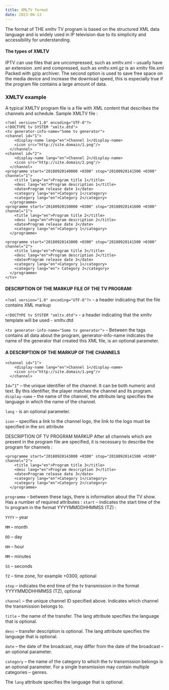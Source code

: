```yaml
---
title: XMLTV format
date: 2023-06-13
---
```

The format of THE xmltv TV program is based on the structured XML data language and is widely used in IP television due to its simplicity and accessibility for understanding.

#### The types of XMLTV

IPTV can use files that are uncompressed, such as xmltv.xml – usually have an extension .xml and compressed, such as xmltv.xml.gz is an xmltv file.xml Packed with gzip archiver. The second option is used to save free space on the media device and increase the download speed, this is especially true if the program file contains a large amount of data.

### XMLTV example

A typical XMLTV program file is a file with XML content that describes the channels and schedule.
Sample XMLTV file :

```
<?xml version="1.0" encoding="UTF-8"?>
<!DOCTYPE tv SYSTEM "xmltv.dtd">
<tv generator-info-name="Some tv generator">
<channel id="1">
    <display-name lang="en">Channel 1</display-name>
    <icon src="http://site.domain/1.png"/>
  </channel>
<channel id="2">
    <display-name lang="en">Channel 2</display-name>
    <icon src="http://site.domain/2.png"/>
  </channel>
<programme start="20180920140000 +0300" stop="20180920141500 +0300" channel="1">
    <title lang="en">Program title 1</title>
    <desc lang="en">Program description 1</title>
    <date>Program release date 1</date>
    <category lang="en">Category 1</category>
    <category lang="en">Category 2</category>
  </programme>
<programme start="20180920150000 +0300" stop="20180920141600 +0300" channel="1">
    <title lang="en">Program title 2</title>
    <desc lang="en">Program description 2</title>
    <date>Program release date 2</date>
    <category lang="en">Category 1</category>
  </programme>

<programme start="20180920143000 +0300" stop="20180920141500 +0300" channel="2">
    <title lang="en">Program title 3</title>
    <desc lang="en">Program description 3</title>
    <date>Program release date 3</date>
    <category lang="en">Category 1</category>
    <category lang="en"> Category 2</category>
  </programme>
</tv>
```

#### DESCRIPTION OF THE MARKUP FILE OF THE TV PROGRAM:

`<?xml version="1.0" encoding="UTF-8"?>` - a header indicating that the file contains XML markup


`<!DOCTYPE tv SYSTEM "xmltv.dtd">` - a header indicating that the xmltv template will be used - xmltv.dtd


`<tv generator-info-name="Some tv generator">` - Between the tags contains all data about the program, generator-info-name indicates the name of the generator that created this XML file, is an optional parameter.

#### A DESCRIPTION OF THE MARKUP OF THE CHANNELS

```
<channel id="1">
    <display-name lang="en">Channel 1</display-name>
    <icon src="http://site.domain/1.png"/>
  </channel>
```

`Id=”1”` – the unique identifier of the channel. It can be both numeric and text. By this identifier, the player matches the channel and its program.
`display-name` – the name of the channel, the attribute lang specifies the language in which the name of the channel.


`lang` - is an optional parameter.


`icon` – specifies a link to the channel logo, the link to the logo must be specified in the src attribute

DESCRIPTION OF TV PROGRAM MARKUP
After all channels which are present in the program file are specified, it is necessary to describe the program for channels :

```
<programme start="20180920143000 +0300" stop="20180920141500 +0300" channel="2">
    <title lang="en">Program title 3</title>
    <desc lang="en">Program description 3</title>
    <date>Program release date 3</date>
    <category lang="en">Category 1</category>
    <category lang="en">Category 2</category>
  </programme>
```

`programme` – between these tags, there is information about the TV show. Has a number of required attributes :
`start` – indicates the start time of the tv program in the format YYYYMMDDHHMMSS (TZ) :


`YYYY` – year


`MM` – month


`DD` – day


`HH` – hour


`MM` – minutes


`SS` – seconds


`TZ` – time zone, for example +0300, optional


`stop` – indicates the end time of the tv transmission in the format YYYYMMDDHHMMSS (TZ), optional


`channel` – the unique channel ID specified above. Indicates which channel the transmission belongs to.


`title` – the name of the transfer. The lang attribute specifies the language that is optional.


`desc` – transfer description is optional. The lang attribute specifies the language that is optional.


`date` – the date of the broadcast, may differ from the date of the broadcast – an optional parameter.


`category` – the name of the category to which the tv transmission belongs is an optional parameter. For a single transmission may contain multiple categories – genres.


The `lang` attribute specifies the language that is optional.
